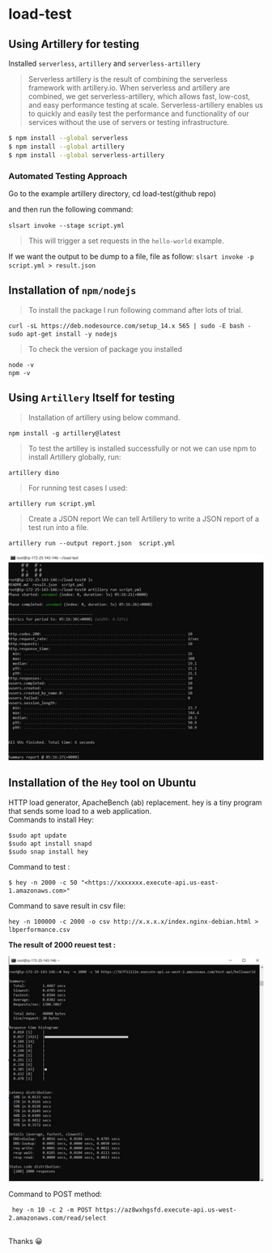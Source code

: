 # load-test

## Using Artillery for testing

Installed `serverless`, `artillery` and `serverless-artillery`

> Serverless artillery is the result of combining the serverless framework with artillery.io. When serverless and artillery are combined, we get serverless-artillery, which allows fast, low-cost, and easy performance testing at scale. Serverless-artillery enables us to quickly and easily test the performance and functionality of our services without the use of servers or testing infrastructure.

```bash
$ npm install --global serverless
$ npm install --global artillery
$ npm install --global serverless-artillery
```
### Automated Testing Approach
Go to the example artillery directory, cd load-test(github repo)

and then run the following command:

`slsart invoke --stage script.yml`

> This will trigger a set requests in the `hello-world` example.

If we want the output to be dump to a file,  file as follow:
`slsart invoke -p script.yml > result.json`


## Installation of `npm/nodejs`
>To install the package I run following command after lots of trial.
```
curl -sL https://deb.nodesource.com/setup_14.x 565 | sudo -E bash -
sudo apt-get install -y nodejs

```
>To check the version of package you installed

```
node -v
npm -v
```

## Using `Artillery` Itself for testing
>Installation of artillery using below command.
```
npm install -g artillery@latest
```
>To test the artilley is installed successfully or not we can use npm to install Artillery globally, run:
```
artillery dino
```
>For running test cases I used:
```
artillery run script.yml
```

>Create a JSON report
We can tell Artillery to write a JSON report of a test run into a file. 
```
artillery run --output report.json  script.yml
```
<img src="/Artillery_R1.JPG" width="650">

## Installation of the `Hey` tool on Ubuntu 
HTTP load generator, ApacheBench (ab) replacement.
hey is a tiny program that sends some load to a web application.<br/>
Commands to install Hey:

```
$sudo apt update
$sudo apt install snapd
$sudo snap install hey
```

Command to test :
```
$ hey -n 2000 -c 50 "<https://xxxxxxx.execute-api.us-east-1.amazonaws.com>"
```

Command to save result in csv file:
```
hey -n 100000 -c 2000 -o csv http://x.x.x.x/index.nginx-debian.html > lbperformance.csv
```
**The result of 2000 reuest test  :**



<img src="/2000_Request1.JPG" width="650">


Command to POST method:
```
 hey -n 10 -c 2 -m POST https://az8wxhgsfd.execute-api.us-west-2.amazonaws.com/read/select
 
```
Thanks :grinning:

